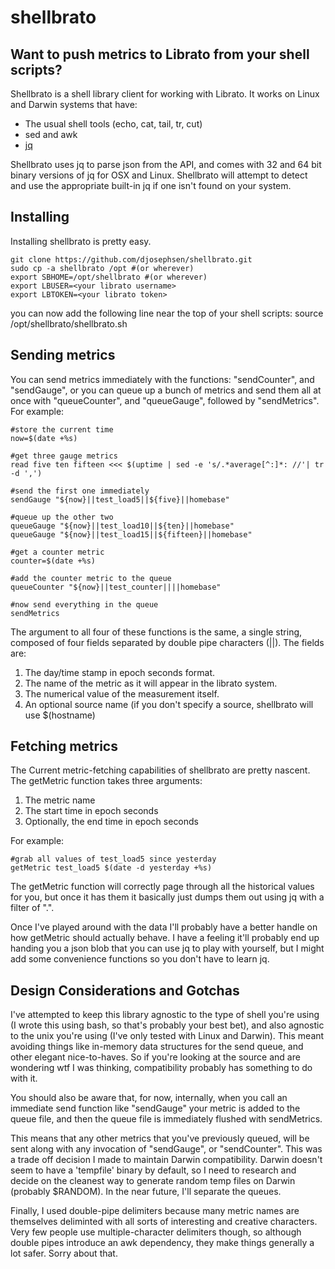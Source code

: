 shellbrato
==========

## Want to push metrics to Librato from your shell scripts? 

Shellbrato is a shell library client for working with Librato. It works on
Linux and Darwin systems that have: 

* The usual shell tools (echo, cat, tail, tr, cut)
* sed and awk
* [jq](http://stedolan.github.io/jq/)

Shellbrato uses jq to parse json from the API, and comes with 32 and 64 bit
binary versions of jq for OSX and Linux. Shellbrato will attempt to detect and
use the appropriate built-in jq if one isn't found on your system. 

## Installing
Installing shellbrato is pretty easy. 

	git clone https://github.com/djosephsen/shellbrato.git
	sudo cp -a shellbrato /opt #(or wherever)
	export SBHOME=/opt/shellbrato #(or wherever)
	export LBUSER=<your librato username>
	export LBTOKEN=<your librato token>

you can now add the following line near the top of your shell scripts: 
	source /opt/shellbrato/shellbrato.sh

## Sending metrics

You can send metrics immediately with the functions: "sendCounter", and
"sendGauge", or you can queue up a bunch of metrics and send them all at once
with "queueCounter", and "queueGauge", followed by "sendMetrics". For example: 

	#store the current time
	now=$(date +%s)

	#get three gauge metrics
	read five ten fifteen <<< $(uptime | sed -e 's/.*average[^:]*: //'| tr -d ',')

	#send the first one immediately
	sendGauge "${now}||test_load5||${five}||homebase"

	#queue up the other two
	queueGauge "${now}||test_load10||${ten}||homebase"
	queueGauge "${now}||test_load15||${fifteen}||homebase"

	#get a counter metric
	counter=$(date +%s)

	#add the counter metric to the queue
	queueCounter "${now}||test_counter||||homebase"

	#now send everything in the queue
	sendMetrics

The argument to all four of these functions is the same, a single string,
composed of four fields separated by double pipe characters (||). The fields
are: 

1. The day/time stamp in epoch seconds format.
2. The name of the metric as it will appear in the librato system. 
3. The numerical value of the measurement itself. 
4. An optional source name (if you don't specify a source, shellbrato will use $(hostname)


## Fetching metrics

The Current metric-fetching capabilities of shellbrato are pretty nascent. The
getMetric function takes three arguments: 

1. The metric name
2. The start time in epoch seconds
3. Optionally, the end time in epoch seconds

For example:

	#grab all values of test_load5 since yesterday
	getMetric test_load5 $(date -d yesterday +%s)

The getMetric function will correctly page through all the historical values
for you, but once it has them it basically just dumps them out using jq with a
filter of ".". 

Once I've played around with the data I'll probably have a better handle on how
getMetric should actually behave. I have a feeling it'll probably end up handing
you a json blob that you can use jq to play with yourself, but I might add some
convenience functions so you don't have to learn jq. 

## Design Considerations and Gotchas
I've attempted to keep this library agnostic to the type of shell you're using
(I wrote this using bash, so that's probably your best bet), and also agnostic
to the unix you're using (I've only tested with Linux and Darwin). This meant
avoiding things like in-memory data structures for the send queue, and other
elegant nice-to-haves. So if you're looking at the source and are wondering wtf
I was thinking, compatibility probably has something to do with it. 

You should also be aware that, for now, internally, when you call an immediate
send function like "sendGauge" your metric is added to the queue file, and then
the queue file is immediately flushed with sendMetrics. 

This means that any other metrics that you've previously queued, will be sent
along with any invocation of "sendGauge", or "sendCounter". This was a trade
off decision I made to maintain Darwin compatibility. Darwin doesn't seem to
have a 'tempfile' binary by default, so I need to research and decide on the
cleanest way to generate random temp files on Darwin (probably $RANDOM). In the
near future, I'll separate the queues.

Finally, I used double-pipe delimiters because many metric names are themselves
deliminted with all sorts of interesting and creative characters. Very few
people use multiple-character delimiters though, so although double pipes
introduce an awk dependency, they make things generally a lot safer. Sorry
about that. 
